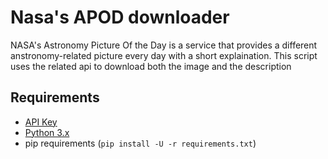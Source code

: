 # Nasa's APOD downloader

NASA's Astronomy Picture Of the Day is a service that provides a different anstronomy-related picture every day with a short explaination. This script uses the related api to download both the image and the description

## Requirements

- [API Key](https://api.nasa.gov/)
- [Python 3.x](https://www.python.org/downloads/)
- pip requirements (`pip install -U -r requirements.txt`)
